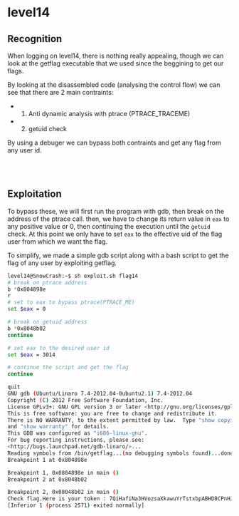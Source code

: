 # level14

## Recognition

When logging on level14, there is nothing really appealing, though we can look at the getflag executable that we used since the beggining to get our flags.

By looking at the disassembled code (analysing the control flow) we can see that there are 2 main contraints:
- 1. Anti dynamic analysis with ptrace (PTRACE_TRACEME)
- 2. getuid check

By using a debuger we can bypass both contraints and get any flag from any user id.

</br>
</br>

## Exploitation

To bypass these, we will first run the program with gdb, then break on the address of the ptrace call. then, we have to change its return value in `eax` to any positive value or 0, then continuing the execution until the `getuid` check.
At this point we only have to set `eax` to the effective uid of the flag user from which we want the flag.

To simplify, we made a simple gdb script along with a bash script to get the flag of any user by exploiting getflag.

```bash
level14@SnowCrash:~$ sh exploit.sh flag14
# break on ptrace address
b *0x804898e
r
# set to eax to bypass ptrace(PTRACE_ME)
set $eax = 0

# break on getuid address
b *0x8048b02
continue

# set eax to the desired user id
set $eax = 3014

# continue the script and get the flag
continue

quit
GNU gdb (Ubuntu/Linaro 7.4-2012.04-0ubuntu2.1) 7.4-2012.04
Copyright (C) 2012 Free Software Foundation, Inc.
License GPLv3+: GNU GPL version 3 or later <http://gnu.org/licenses/gpl.html>
This is free software: you are free to change and redistribute it.
There is NO WARRANTY, to the extent permitted by law.  Type "show copying"
and "show warranty" for details.
This GDB was configured as "i686-linux-gnu".
For bug reporting instructions, please see:
<http://bugs.launchpad.net/gdb-linaro/>...
Reading symbols from /bin/getflag...(no debugging symbols found)...done.
Breakpoint 1 at 0x804898e

Breakpoint 1, 0x0804898e in main ()
Breakpoint 2 at 0x8048b02

Breakpoint 2, 0x08048b02 in main ()
Check flag.Here is your token : 7QiHafiNa3HVozsaXkawuYrTstxbpABHD8CPnHJ
[Inferior 1 (process 2571) exited normally]
```